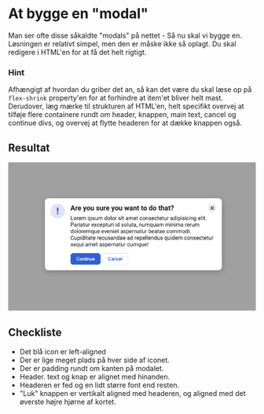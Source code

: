 # At bygge en "modal"
Man ser ofte disse såkaldte "modals" på nettet - Så nu skal vi bygge en. Løsningen er relativt simpel, men den er måske ikke så oplagt. Du skal redigere i HTML'en for at få det helt rigtigt.

### Hint
Afhængigt af hvordan du griber det an, så kan det være du skal læse op på `flex-shrink` property'en for at forhindre at item'et bliver helt mast. Derudover, læg mærke til strukturen af HTML'en, helt specifikt overvej at tilføje flere containere rundt om header, knappen, main text, cancel og continue divs, og overvej at flytte headeren for at dække knappen også.

## Resultat
![resultat](resultat.png)

## Checkliste
* Det blå icon er left-aligned
* Der er lige meget plads på hver side af iconet.
* Der er padding rundt om kanten på modalet.
* Header. text og knap er alignet med hinanden.
* Headeren er fed og en lidt større font end resten.
* "Luk" knappen er vertikalt aligned med headeren, og aligned med det øverste højre hjørne af kortet.